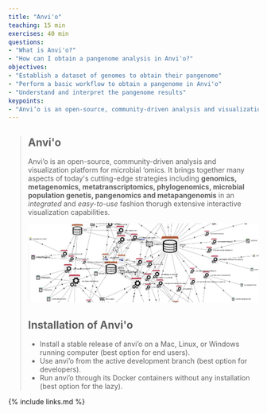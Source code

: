 ```yaml
---
title: "Anvi'o"
teaching: 15 min
exercises: 40 min
questions:
- "What is Anvi'o?"
- "How can I obtain a pangenome analysis in Anvi'o?"
objectives:
- "Establish a dataset of genomes to obtain their pangenome"
- "Perform a basic workflow to obtain a pangenome in Anvi'o"
- "Understand and interpret the pangenome results"
keypoints:
- "Anvi’o is an open-source, community-driven analysis and visualization platform for microbial ‘omics. "
---
```

> ## Anvi'o
>
>Anvi’o is an open-source, community-driven analysis and visualization platform for microbial ‘omics.
It brings together many aspects of today's cutting-edge strategies including **genomics, metagenomics, metatranscriptomics, phylogenomics, microbial population genetis, pangenomics and metapangenomis** in an *integrated* and *easy-to-use* fashion thorugh extensive interactive visualization capabilities. 
>
>![Anvi'o network representation](../fig/anvio-network.png)
>
>## Installation of Anvi'o
>
>* Install a stable release of anvi’o on a Mac, Linux, or Windows running computer (best option for end users).
>* Use anvi’o from the active development branch (best option for developers).
>* Run anvi’o through its Docker containers without any installation (best option for the lazy).
>
{% include links.md %}
